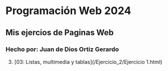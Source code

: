 # Programación Web 2024
## Mis ejercios de Paginas Web
### Hecho por: Juan de Dios Ortiz Gerardo

3.  [03: Listas, multimedia y tablas](/Ejercicio_2/Ejercicio 1.html)

